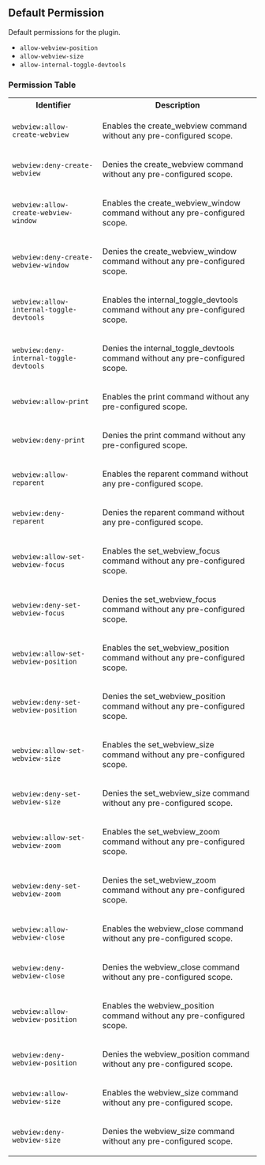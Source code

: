 ## Default Permission

Default permissions for the plugin.

- `allow-webview-position`
- `allow-webview-size`
- `allow-internal-toggle-devtools`

### Permission Table 

<table>
<tr>
<th>Identifier</th>
<th>Description</th>
</tr>


<tr>
<td>

`webview:allow-create-webview`

</td>
<td>

Enables the create_webview command without any pre-configured scope.

</td>
</tr>

<tr>
<td>

`webview:deny-create-webview`

</td>
<td>

Denies the create_webview command without any pre-configured scope.

</td>
</tr>

<tr>
<td>

`webview:allow-create-webview-window`

</td>
<td>

Enables the create_webview_window command without any pre-configured scope.

</td>
</tr>

<tr>
<td>

`webview:deny-create-webview-window`

</td>
<td>

Denies the create_webview_window command without any pre-configured scope.

</td>
</tr>

<tr>
<td>

`webview:allow-internal-toggle-devtools`

</td>
<td>

Enables the internal_toggle_devtools command without any pre-configured scope.

</td>
</tr>

<tr>
<td>

`webview:deny-internal-toggle-devtools`

</td>
<td>

Denies the internal_toggle_devtools command without any pre-configured scope.

</td>
</tr>

<tr>
<td>

`webview:allow-print`

</td>
<td>

Enables the print command without any pre-configured scope.

</td>
</tr>

<tr>
<td>

`webview:deny-print`

</td>
<td>

Denies the print command without any pre-configured scope.

</td>
</tr>

<tr>
<td>

`webview:allow-reparent`

</td>
<td>

Enables the reparent command without any pre-configured scope.

</td>
</tr>

<tr>
<td>

`webview:deny-reparent`

</td>
<td>

Denies the reparent command without any pre-configured scope.

</td>
</tr>

<tr>
<td>

`webview:allow-set-webview-focus`

</td>
<td>

Enables the set_webview_focus command without any pre-configured scope.

</td>
</tr>

<tr>
<td>

`webview:deny-set-webview-focus`

</td>
<td>

Denies the set_webview_focus command without any pre-configured scope.

</td>
</tr>

<tr>
<td>

`webview:allow-set-webview-position`

</td>
<td>

Enables the set_webview_position command without any pre-configured scope.

</td>
</tr>

<tr>
<td>

`webview:deny-set-webview-position`

</td>
<td>

Denies the set_webview_position command without any pre-configured scope.

</td>
</tr>

<tr>
<td>

`webview:allow-set-webview-size`

</td>
<td>

Enables the set_webview_size command without any pre-configured scope.

</td>
</tr>

<tr>
<td>

`webview:deny-set-webview-size`

</td>
<td>

Denies the set_webview_size command without any pre-configured scope.

</td>
</tr>

<tr>
<td>

`webview:allow-set-webview-zoom`

</td>
<td>

Enables the set_webview_zoom command without any pre-configured scope.

</td>
</tr>

<tr>
<td>

`webview:deny-set-webview-zoom`

</td>
<td>

Denies the set_webview_zoom command without any pre-configured scope.

</td>
</tr>

<tr>
<td>

`webview:allow-webview-close`

</td>
<td>

Enables the webview_close command without any pre-configured scope.

</td>
</tr>

<tr>
<td>

`webview:deny-webview-close`

</td>
<td>

Denies the webview_close command without any pre-configured scope.

</td>
</tr>

<tr>
<td>

`webview:allow-webview-position`

</td>
<td>

Enables the webview_position command without any pre-configured scope.

</td>
</tr>

<tr>
<td>

`webview:deny-webview-position`

</td>
<td>

Denies the webview_position command without any pre-configured scope.

</td>
</tr>

<tr>
<td>

`webview:allow-webview-size`

</td>
<td>

Enables the webview_size command without any pre-configured scope.

</td>
</tr>

<tr>
<td>

`webview:deny-webview-size`

</td>
<td>

Denies the webview_size command without any pre-configured scope.

</td>
</tr>
</table>
